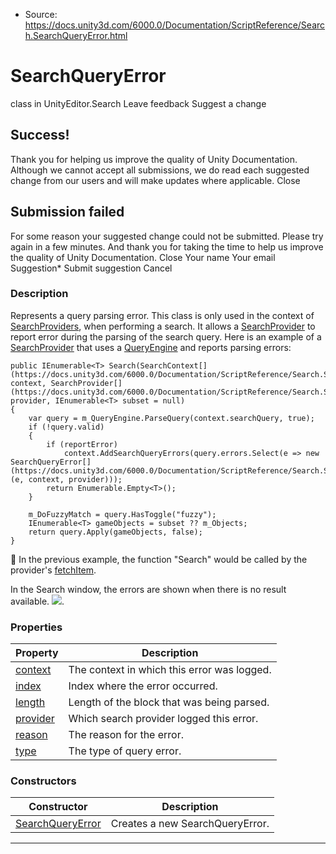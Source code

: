 * Source: https://docs.unity3d.com/6000.0/Documentation/ScriptReference/Search.SearchQueryError.html

# SearchQueryError
class in UnityEditor.Search
Leave feedback
Suggest a change
## Success!
Thank you for helping us improve the quality of Unity Documentation. Although we cannot accept all submissions, we do read each suggested change from our users and will make updates where applicable.
Close
## Submission failed
For some reason your suggested change could not be submitted. Please <a>try again</a> in a few minutes. And thank you for taking the time to help us improve the quality of Unity Documentation.
Close
Your name Your email Suggestion* Submit suggestion
Cancel
### Description
Represents a query parsing error.
This class is only used in the context of [SearchProviders](https://docs.unity3d.com/6000.0/Documentation/ScriptReference/Search.SearchProvider.html), when performing a search. It allows a [SearchProvider](https://docs.unity3d.com/6000.0/Documentation/ScriptReference/Search.SearchProvider.html) to report error during the parsing of the search query. Here is an example of a [SearchProvider](https://docs.unity3d.com/6000.0/Documentation/ScriptReference/Search.SearchProvider.html) that uses a [QueryEngine](https://docs.unity3d.com/6000.0/Documentation/ScriptReference/Search.QueryEngine_1.html) and reports parsing errors:
```
public IEnumerable<T> Search(SearchContext[](https://docs.unity3d.com/6000.0/Documentation/ScriptReference/Search.SearchContext.html) context, SearchProvider[](https://docs.unity3d.com/6000.0/Documentation/ScriptReference/Search.SearchProvider.html) provider, IEnumerable<T> subset = null)
{
    var query = m_QueryEngine.ParseQuery(context.searchQuery, true);
    if (!query.valid)
    {
        if (reportError)
            context.AddSearchQueryErrors(query.errors.Select(e => new SearchQueryError[](https://docs.unity3d.com/6000.0/Documentation/ScriptReference/Search.SearchQueryError.html)(e, context, provider)));
        return Enumerable.Empty<T>();
    }

    m_DoFuzzyMatch = query.HasToggle("fuzzy");
    IEnumerable<T> gameObjects = subset ?? m_Objects;
    return query.Apply(gameObjects, false);
}

```

In the previous example, the function "Search" would be called by the provider's [fetchItem](https://docs.unity3d.com/6000.0/Documentation/ScriptReference/Search.SearchProvider.fetchItem.html).  
  
In the Search window, the errors are shown when there is no result available. ![](https://docs.unity3d.com/6000.0/Documentation/StaticFiles/ScriptRefImages/Example_SearchQueryError.png).
### Properties
Property | Description  
---|---  
[context](https://docs.unity3d.com/6000.0/Documentation/ScriptReference/Search.SearchQueryError-context.html) | The context in which this error was logged.  
[index](https://docs.unity3d.com/6000.0/Documentation/ScriptReference/Search.SearchQueryError-index.html) | Index where the error occurred.  
[length](https://docs.unity3d.com/6000.0/Documentation/ScriptReference/Search.SearchQueryError-length.html) | Length of the block that was being parsed.  
[provider](https://docs.unity3d.com/6000.0/Documentation/ScriptReference/Search.SearchQueryError-provider.html) | Which search provider logged this error.  
[reason](https://docs.unity3d.com/6000.0/Documentation/ScriptReference/Search.SearchQueryError-reason.html) | The reason for the error.  
[type](https://docs.unity3d.com/6000.0/Documentation/ScriptReference/Search.SearchQueryError-type.html) | The type of query error.  
### Constructors
Constructor | Description  
---|---  
[SearchQueryError](https://docs.unity3d.com/6000.0/Documentation/ScriptReference/Search.SearchQueryError-ctor.html) | Creates a new SearchQueryError.  
* * *

